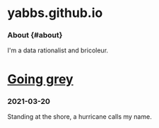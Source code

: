 # yabbs.github.io

### About {#about}
I'm a data rationalist and bricoleur. 

# [Going grey](https://yabbs.github.io/grey.md)

### 2021-03-20
Standing at the shore, a hurricane calls my name.
